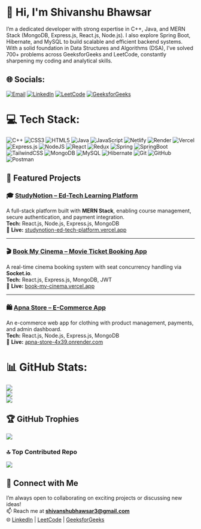 # 👋 Hi, I'm Shivanshu Bhawsar
I’m a dedicated developer with strong expertise in C++, Java, and MERN Stack (MongoDB, Express.js, React.js, Node.js).
I also explore Spring Boot, Hibernate, and MySQL to build scalable and efficient backend systems.
With a solid foundation in Data Structures and Algorithms (DSA), I’ve solved 700+ problems across GeeksforGeeks and LeetCode, constantly sharpening my coding and analytical skills.

## 🌐 Socials:
[![Email](https://img.shields.io/badge/Email-D14836?logo=gmail&logoColor=white)](mailto:shivanshubhawsar3@gmail.com)
[![LinkedIn](https://img.shields.io/badge/LinkedIn-%230077B5.svg?logo=linkedin&logoColor=white)](https://www.linkedin.com/in/shivanshu-bhawsar-23199a236/)
[![LeetCode](https://img.shields.io/badge/LeetCode-%23FFA116.svg?logo=leetcode&logoColor=white)](https://leetcode.com/u/Shivanshu_Bhawsar/)
[![GeeksforGeeks](https://img.shields.io/badge/GeeksforGeeks-%230F9D58.svg?logo=geeksforgeeks&logoColor=white)](https://auth.geeksforgeeks.org/user/shivanshubhawasr1572003)

# 💻 Tech Stack:
![C++](https://img.shields.io/badge/c++-%2300599C.svg?style=for-the-badge&logo=c%2B%2B&logoColor=white)
![CSS3](https://img.shields.io/badge/css3-%231572B6.svg?style=for-the-badge&logo=css3&logoColor=white)
![HTML5](https://img.shields.io/badge/html5-%23E34F26.svg?style=for-the-badge&logo=html5&logoColor=white)
![Java](https://img.shields.io/badge/java-%23ED8B00.svg?style=for-the-badge&logo=openjdk&logoColor=white)
![JavaScript](https://img.shields.io/badge/javascript-%23323330.svg?style=for-the-badge&logo=javascript&logoColor=%23F7DF1E)
![Netlify](https://img.shields.io/badge/netlify-%23000000.svg?style=for-the-badge&logo=netlify&logoColor=#00C7B7)
![Render](https://img.shields.io/badge/Render-%46E3B7.svg?style=for-the-badge&logo=render&logoColor=white)
![Vercel](https://img.shields.io/badge/vercel-%23000000.svg?style=for-the-badge&logo=vercel&logoColor=white)
![Express.js](https://img.shields.io/badge/express.js-%23404d59.svg?style=for-the-badge&logo=express&logoColor=%2361DAFB)
![NodeJS](https://img.shields.io/badge/node.js-6DA55F?style=for-the-badge&logo=node.js&logoColor=white)
![React](https://img.shields.io/badge/react-%2320232a.svg?style=for-the-badge&logo=react&logoColor=%2361DAFB)
![Redux](https://img.shields.io/badge/redux-%23593d88.svg?style=for-the-badge&logo=redux&logoColor=white)
![Spring](https://img.shields.io/badge/spring-%236DB33F.svg?style=for-the-badge&logo=spring&logoColor=white)
![SpringBoot](https://img.shields.io/badge/springboot-%236DB33F.svg?style=for-the-badge&logo=springboot&logoColor=white)
![TailwindCSS](https://img.shields.io/badge/tailwindcss-%2338B2AC.svg?style=for-the-badge&logo=tailwind-css&logoColor=white)
![MongoDB](https://img.shields.io/badge/MongoDB-%234ea94b.svg?style=for-the-badge&logo=mongodb&logoColor=white)
![MySQL](https://img.shields.io/badge/mysql-4479A1.svg?style=for-the-badge&logo=mysql&logoColor=white)
![Hibernate](https://img.shields.io/badge/Hibernate-59666C?style=for-the-badge&logo=Hibernate&logoColor=white)
![Git](https://img.shields.io/badge/git-%23F05033.svg?style=for-the-badge&logo=git&logoColor=white)
![GitHub](https://img.shields.io/badge/github-%23121011.svg?style=for-the-badge&logo=github&logoColor=white)
![Postman](https://img.shields.io/badge/Postman-FF6C37?style=for-the-badge&logo=postman&logoColor=white)

## 🚀 Featured Projects
### 🎓 [StudyNotion – Ed-Tech Learning Platform](https://github.com/Shivanshu-Bhawsar/StudyNotion-Ed-Tech-Platform)
A full-stack platform built with **MERN Stack**, enabling course management, secure authentication, and payment integration.  
**Tech:** React.js, Node.js, Express.js, MongoDB  
🔗 **Live:** [studynotion-ed-tech-platform.vercel.app](https://studynotion-ed-tech-platform.vercel.app)

---

### 🎬 [Book My Cinema – Movie Ticket Booking App](https://github.com/Shivanshu-Bhawsar/book-my-cinema)
A real-time cinema booking system with seat concurrency handling via **Socket.io**.  
**Tech:** React.js, Express.js, MongoDB, JWT  
🔗 **Live:** [book-my-cinema.vercel.app](https://book-my-cinema.vercel.app)

---

### 🛍️ [Apna Store – E-Commerce App](https://github.com/Shivanshu-Bhawsar/my_store)
An e-commerce web app for clothing with product management, payments, and admin dashboard.  
**Tech:** React.js, Node.js, Express.js, MongoDB  
🔗 **Live:** [apna-store-4x39.onrender.com](https://apna-store-4x39.onrender.com)

# 📊 GitHub Stats:
![](https://github-readme-stats.vercel.app/api?username=Shivanshu-Bhawsar&theme=dark&hide_border=false&include_all_commits=false&count_private=false)<br/>
![](https://nirzak-streak-stats.vercel.app/?user=Shivanshu-Bhawsar&theme=dark&hide_border=false)<br/>
![](https://github-readme-stats.vercel.app/api/top-langs/?username=Shivanshu-Bhawsar&theme=dark&hide_border=false&include_all_commits=false&count_private=false&layout=compact)

## 🏆 GitHub Trophies
![](https://github-profile-trophy.vercel.app/?username=Shivanshu-Bhawsar&theme=radical&no-frame=false&no-bg=true&margin-w=4)

### 🔝 Top Contributed Repo
![](https://github-contributor-stats.vercel.app/api?username=Shivanshu-Bhawsar&limit=5&theme=dark&combine_all_yearly_contributions=true)

## 🤝 Connect with Me
I’m always open to collaborating on exciting projects or discussing new ideas!  
📫 Reach me at **shivanshubhawsar3@gmail.com**  
🌐 [LinkedIn](https://www.linkedin.com/in/shivanshu-bhawsar-23199a236/) | [LeetCode](https://leetcode.com/u/Shivanshu_Bhawsar/) | [GeeksforGeeks](https://auth.geeksforgeeks.org/user/shivanshubhawasr1572003)


